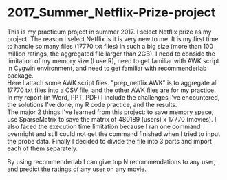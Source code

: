 # 2017_Summer_Netflix-Prize-project
This is my practicum project in summer 2017. I select Netflix prize as my project.
The reason I select Netflix is it is very new to me. It is my first time to handle so many files (17770 txt files) 
in such a big size (more than 100 million ratings, the aggregated file larger than 2GB). I need to conside the limitation of my memory size (I use R), need to get familiar with AWK script 
in Cygwin environment, and need to get familiar with recommenderlab package.  
Here I attach some AWK script files. "prep_netflix.AWK" is to aggregate all 17770 txt files into a CSV file, and the other AWK files are for my practice.   
In my report (in Word, PPT, PDF) I include the challenges I've encountered, the solutions I've done, my R code practice, and the results.  
The major 2 things I've learned from this project: to save memory space, use SparseMatrix to save the matrix of 480189 (users) x 17770 (movies). I also faced the execution time limitation because I ran one command overnight and still could not get the command finished when I tried to input the probe data. Finally I decided to divide the file into 3 parts and import each of them separately. 

By using recommenderlab I can give top N recommendations to any user, and predict the ratings of any user on any movie. 
